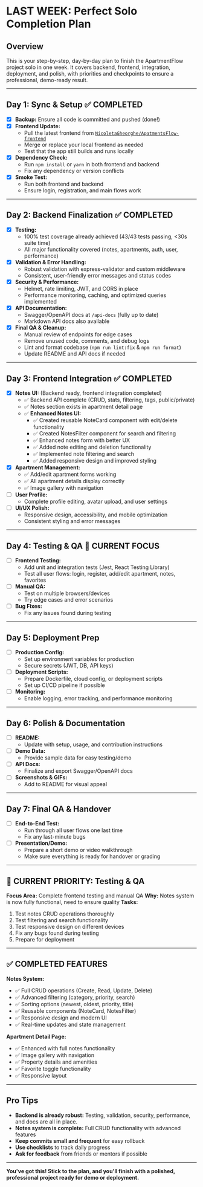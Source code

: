 # LAST WEEK: Perfect Solo Completion Plan

## Overview
This is your step-by-step, day-by-day plan to finish the ApartmentFlow project solo in one week. It covers backend, frontend, integration, deployment, and polish, with priorities and checkpoints to ensure a professional, demo-ready result.

---

## Day 1: Sync & Setup ✅ COMPLETED
- [x] **Backup:** Ensure all code is committed and pushed (done!)
- [x] **Frontend Update:**
    - Pull the latest frontend from [`NicoletaGheorghe/ApatmentsFlow-frontend`](https://github.com/NicoletaGheorghe/ApatmentsFlow-frontend)
    - Merge or replace your local frontend as needed
    - Test that the app still builds and runs locally
- [x] **Dependency Check:**
    - Run `npm install` or `yarn` in both frontend and backend
    - Fix any dependency or version conflicts
- [x] **Smoke Test:**
    - Run both frontend and backend
    - Ensure login, registration, and main flows work

---

## Day 2: Backend Finalization ✅ COMPLETED
- [x] **Testing:**
    - 100% test coverage already achieved (43/43 tests passing, <30s suite time)
    - All major functionality covered (notes, apartments, auth, user, performance)
- [x] **Validation & Error Handling:**
    - Robust validation with express-validator and custom middleware
    - Consistent, user-friendly error messages and status codes
- [x] **Security & Performance:**
    - Helmet, rate limiting, JWT, and CORS in place
    - Performance monitoring, caching, and optimized queries implemented
- [x] **API Documentation:**
    - Swagger/OpenAPI docs at `/api-docs` (fully up to date)
    - Markdown API docs also available
- [x] **Final QA & Cleanup:**
    - Manual review of endpoints for edge cases
    - Remove unused code, comments, and debug logs
    - Lint and format codebase (`npm run lint:fix` & `npm run format`)
    - Update README and API docs if needed

---

## Day 3: Frontend Integration ✅ COMPLETED
- [x] **Notes UI:** (Backend ready, frontend integration completed)
    - ✅ Backend API complete (CRUD, stats, filtering, tags, public/private)
    - ✅ Notes section exists in apartment detail page
    - ✅ **Enhanced Notes UI:**
        - ✅ Created reusable NoteCard component with edit/delete functionality
        - ✅ Created NotesFilter component for search and filtering
        - ✅ Enhanced notes form with better UX
        - ✅ Added note editing and deletion functionality
        - ✅ Implemented note filtering and search
        - ✅ Added responsive design and improved styling
- [x] **Apartment Management:**
    - ✅ Add/edit apartment forms working
    - ✅ All apartment details display correctly
    - ✅ Image gallery with navigation
- [ ] **User Profile:**
    - Complete profile editing, avatar upload, and user settings
- [ ] **UI/UX Polish:**
    - Responsive design, accessibility, and mobile optimization
    - Consistent styling and error messages

---

## Day 4: Testing & QA 🎯 CURRENT FOCUS
- [ ] **Frontend Testing:**
    - Add unit and integration tests (Jest, React Testing Library)
    - Test all user flows: login, register, add/edit apartment, notes, favorites
- [ ] **Manual QA:**
    - Test on multiple browsers/devices
    - Try edge cases and error scenarios
- [ ] **Bug Fixes:**
    - Fix any issues found during testing

---

## Day 5: Deployment Prep
- [ ] **Production Config:**
    - Set up environment variables for production
    - Secure secrets (JWT, DB, API keys)
- [ ] **Deployment Scripts:**
    - Prepare Dockerfile, cloud config, or deployment scripts
    - Set up CI/CD pipeline if possible
- [ ] **Monitoring:**
    - Enable logging, error tracking, and performance monitoring

---

## Day 6: Polish & Documentation
- [ ] **README:**
    - Update with setup, usage, and contribution instructions
- [ ] **Demo Data:**
    - Provide sample data for easy testing/demo
- [ ] **API Docs:**
    - Finalize and export Swagger/OpenAPI docs
- [ ] **Screenshots & GIFs:**
    - Add to README for visual appeal

---

## Day 7: Final QA & Handover
- [ ] **End-to-End Test:**
    - Run through all user flows one last time
    - Fix any last-minute bugs
- [ ] **Presentation/Demo:**
    - Prepare a short demo or video walkthrough
    - Make sure everything is ready for handover or grading

---

## 🎯 CURRENT PRIORITY: Testing & QA
**Focus Area:** Complete frontend testing and manual QA
**Why:** Notes system is now fully functional, need to ensure quality
**Tasks:**
1. Test notes CRUD operations thoroughly
2. Test filtering and search functionality
3. Test responsive design on different devices
4. Fix any bugs found during testing
5. Prepare for deployment

---

## ✅ COMPLETED FEATURES
**Notes System:**
- ✅ Full CRUD operations (Create, Read, Update, Delete)
- ✅ Advanced filtering (category, priority, search)
- ✅ Sorting options (newest, oldest, priority, title)
- ✅ Reusable components (NoteCard, NotesFilter)
- ✅ Responsive design and modern UI
- ✅ Real-time updates and state management

**Apartment Detail Page:**
- ✅ Enhanced with full notes functionality
- ✅ Image gallery with navigation
- ✅ Property details and amenities
- ✅ Favorite toggle functionality
- ✅ Responsive layout

---

## Pro Tips
- **Backend is already robust:** Testing, validation, security, performance, and docs are all in place.
- **Notes system is complete:** Full CRUD functionality with advanced features
- **Keep commits small and frequent** for easy rollback
- **Use checklists** to track daily progress
- **Ask for feedback** from friends or mentors if possible

---

**You've got this! Stick to the plan, and you'll finish with a polished, professional project ready for demo or deployment.** 